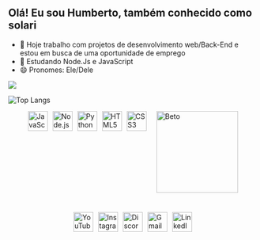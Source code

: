 ## Olá! Eu sou Humberto, também conhecido como solari

- 🔭 Hoje trabalho com projetos de desenvolvimento web/Back-End e estou em busca de uma oportunidade de emprego
- 🌱 Estudando Node.Js e JavaScript 
- 😄 Pronomes: Ele/Dele

<picture>
  <source
    srcset="https://github-readme-stats.vercel.app/api?username=solari17&show_icons=true&theme=dark"
    media="(prefers-color-scheme: dark)"
  />
  <source
    srcset="https://github-readme-stats.vercel.app/api?username=solari17&show_icons=true"
    media="(prefers-color-scheme: light), (prefers-color-scheme: no-preference)"
  />
  <img src="https://github-readme-stats.vercel.app/api?username=solari17&show_icons=true" />
</picture>

![Top Langs](https://github-readme-stats.vercel.app/api/top-langs/?username=solari17&layout=compact&theme=dark&card_width=700)

<div style="display: flex; justify-content: center; gap: 10px;">
  <img alt="JavaScript" title="JavaScript" width="40px" src="https://cdn.jsdelivr.net/gh/devicons/devicon@latest/icons/javascript/javascript-original.svg" />
  <img alt="Node.js" title="Node.js" width="40px" src="https://cdn.jsdelivr.net/gh/devicons/devicon@latest/icons/nodejs/nodejs-plain.svg" />
  <img alt="Python" title="Python" width="40px" src="https://cdn.jsdelivr.net/gh/devicons/devicon@latest/icons/python/python-original.svg" />
  <img alt="HTML5" title="HTML5" width="40px" src="https://cdn.jsdelivr.net/gh/devicons/devicon@latest/icons/html5/html5-original.svg" />
  <img alt="CSS3" title="CSS3" width="40px" src="https://cdn.jsdelivr.net/gh/devicons/devicon@latest/icons/css3/css3-original.svg" />
 <img align="right" alt="Beto" src="https://i.giphy.com/media/v1.Y2lkPTc5MGI3NjExbDdtdGFtYzh1NGZ2c3J6OG1wNXNnZXk2cnRoZzB6NDlnMTd1ZWpsdyZlcD12MV9pbnRlcm5hbF9naWZfYnlfaWQmY3Q9Zw/1fGwBEYmfZuEOh0ktF/giphy.gif" style="width: 165px; float: right; margin-left: 10px;">
</div>


#

<div style="display: flex; justify-content: center; gap: 10px;">
  <!-- YouTube -->
  <a href="https://www.youtube.com/@Osolarii" target="_blank" style="text-decoration: none; outline: none; box-shadow: none;">
    <img src="https://cdn-icons-png.flaticon.com/512/1384/1384060.png" alt="YouTube" width="40px" style="display: block;" />
  </a>

  <!-- Instagram -->
  <a href="https://www.instagram.com/beto.hcr" target="_blank" style="text-decoration: none; outline: none; box-shadow: none;">
    <img src="https://cdn-icons-png.flaticon.com/512/174/174855.png" alt="Instagram" width="40px" style="display: block;" />
  </a>

  <!-- Discord -->
  <a href="https://discordapp.com/users/Solari#9874" target="_blank" style="text-decoration: none; outline: none; box-shadow: none;">
    <img src="https://cdn-icons-png.flaticon.com/512/2111/2111370.png" alt="Discord" width="40px" style="display: block;" />
  </a>

  <!-- Gmail -->
  <a href="mailto:humbertoreis0989@gmail.com" target="_blank" style="text-decoration: none; outline: none; box-shadow: none;">
    <img src="https://cdn-icons-png.flaticon.com/512/732/732200.png" alt="Gmail" width="40px" style="display: block;" />
  </a>

  <!-- LinkedIn -->
  <a href="https://www.linkedin.com/in/humberto-reis-a4a03922b//" target="_blank" style="text-decoration: none; outline: none; box-shadow: none;">
    <img src="https://cdn-icons-png.flaticon.com/512/174/174857.png" alt="LinkedIn" width="40px" style="display: block;" />
  </a>
</div>
